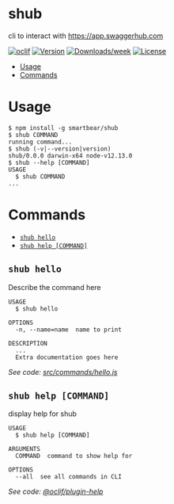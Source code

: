 shub
==========

cli to interact with https://app.swaggerhub.com

[![oclif](https://img.shields.io/badge/cli-oclif-brightgreen.svg)](https://oclif.io)
[![Version](https://img.shields.io/npm/v/swaggerhub.svg)](https://npmjs.org/package/swaggerhub)
[![Downloads/week](https://img.shields.io/npm/dw/swaggerhub.svg)](https://npmjs.org/package/swaggerhub)
[![License](https://img.shields.io/npm/l/swaggerhub.svg)](https://github.com/SmartBear/swaggerhub-cmd/blob/master/package.json)

<!-- toc -->
* [Usage](#usage)
* [Commands](#commands)
<!-- tocstop -->
# Usage
<!-- usage -->
```sh-session
$ npm install -g smartbear/shub
$ shub COMMAND
running command...
$ shub (-v|--version|version)
shub/0.0.0 darwin-x64 node-v12.13.0
$ shub --help [COMMAND]
USAGE
  $ shub COMMAND
...
```
<!-- usagestop -->
# Commands
<!-- commands -->
* [`shub hello`](#shub-hello)
* [`shub help [COMMAND]`](#shub-help-command)

## `shub hello`

Describe the command here

```
USAGE
  $ shub hello

OPTIONS
  -n, --name=name  name to print

DESCRIPTION
  ...
  Extra documentation goes here
```

_See code: [src/commands/hello.js](https://github.com/SmartBear/swaggerhub-cmd/blob/v0.0.0/src/commands/hello.js)_

## `shub help [COMMAND]`

display help for shub

```
USAGE
  $ shub help [COMMAND]

ARGUMENTS
  COMMAND  command to show help for

OPTIONS
  --all  see all commands in CLI
```

_See code: [@oclif/plugin-help](https://github.com/oclif/plugin-help/blob/v2.2.3/src/commands/help.ts)_
<!-- commandsstop -->
